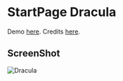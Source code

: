 # StartPage Dracula

Demo [here](https://startpages.lucasbrum.net/dracula).
Credits [here](https://www.reddit.com/r/startpages/comments/hfuoqg/a_simple_startpage_i_have_been_working_on/).

## ScreenShot

![Dracula](https://raw.githubusercontent.com/sistematico/startpages/master/dracula/dracula.png)
